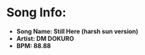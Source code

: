 # Song Info:
- **Song Name: Still Here (harsh sun version)**
- **Artist: DM DOKURO**
- **BPM: 88.88**
